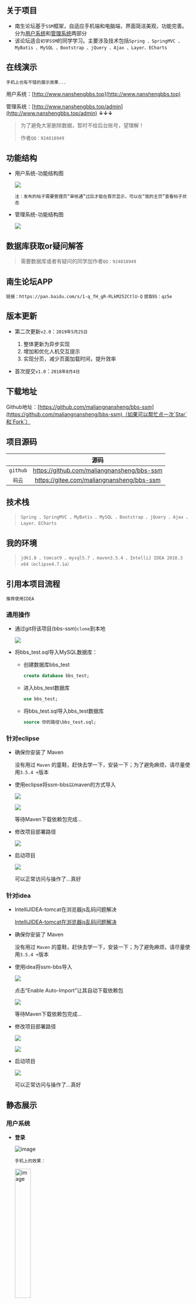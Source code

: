 ## 关于项目

- 南生论坛基于`SSM`框架，自适应手机端和电脑端，界面简洁美观，功能完善。分为[用户系统](http://www.nanshengbbs.top)和[管理系统](http://www.nanshengbbs.top/admin)两部分
- 该论坛适合`初学SSM`的同学学习。主要涉及技术包括`Spring 、SpringMVC 、MyBatis 、MySQL 、Bootstrap 、jQuery 、Ajax 、Layer、ECharts`

## 在线演示

`手机上也有不错的展示效果...`

用户系统：[http://www.nanshengbbs.top](http://www.nanshengbbs.top)

管理系统：[http://www.nanshengbbs.top/admin](http://www.nanshengbbs.top/admin)    **↓↓↓**

> 为了避免大家删除数据，暂时不给后台账号，望理解！
>
> 作者`QQ：924818949`

## 功能结构

- 用户系统-功能结构图

  ![](picture/用户系统功能结构图.png)

  `注：发布的帖子需要管理员“审核通”过后才能在首页显示，可以在“我的主页”查看帖子状态`

- 管理系统-功能结构图

  ![](picture/管理系统功能结构图.png)

## 数据库获取or疑问解答

> 需要数据库或者有疑问的同学加作者`QQ：924818949`

## 南生论坛APP

`链接：https://pan.baidu.com/s/1-q_fH_gR-RLkM252CtlU-Q` 
`提取码：qz5e` 

## 版本更新

- 第二次更新`v2.0`：`2019年5月25日`
  1. 整体更新为异步实现
  2. 增加和优化人机交互提示
  3. 实现分页，减少页面加载时间，提升效率

- 首次提交`v1.0`：`2018年8月4日`

## 下载地址

Github地址：[https://github.com/maliangnansheng/bbs-ssm](https://github.com/maliangnansheng/bbs-ssm)（如果可以帮忙点一次`Star`和`Fork`）

## 项目源码

|          |                     源码                     |
| :------: | :------------------------------------------: |
| `github` | <https://github.com/maliangnansheng/bbs-ssm> |
|  `码云`  | <https://gitee.com/maliangnansheng/bbs-ssm>  |

## 技术栈

> `Spring 、SpringMVC 、MyBatis 、MySQL 、Bootstrap 、jQuery 、Ajax 、Layer、ECharts`

## 我的环境

> `jdk1.8 、tomcat9 、mysql5.7 、maven3.5.4 、IntelliJ IDEA 2018.3 x64（eclipse4.7.1a）`

## 引用本项目流程

`推荐使用IDEA`

### 通用操作

- 通过git将该项目(bbs-ssm)`clone`到本地

  ![](picture/clone.png)

- 将bbs_test.sql导入MySQL数据库：

  - 创建数据库bbs_test

    ```sql
    create database bbs_test;
    ```

  - 进入bbs_test数据库

    ```sql
    use bbs_test;
    ```

  - 将bbs_test.sql导入bbs_test数据库

    ```sql
    source 你的路径\bbs_test.sql;
    ```

### 针对eclipse

- 确保你安装了 Maven

  没有用过 `Maven` 的童鞋，赶快去学一下，安装一下；为了避免麻烦，请尽量使用`3.5.4 +`版本

- 使用eclipse将ssm-bbs以maven的方式导入

  ![](picture/maven1.png)

  ![](picture/maven2.png)

  等待Maven下载依赖包完成...

- 修改项目部署路径

  ![](picture/tomcat.png)

- 启动项目

  ![](picture/run.png)

  可以正常访问与操作了...真好

### 针对idea

- IntelliJIDEA-tomcat在浏览器js乱码问题解决

  [IntelliJIDEA-tomcat在浏览器js乱码问题解决](http://blog.nanshengbbs.top:8080/2019/04/28/IntelliJIDEA-tomcat%E5%9C%A8%E6%B5%8F%E8%A7%88%E5%99%A8js%E4%B9%B1%E7%A0%81%E9%97%AE%E9%A2%98%E8%A7%A3%E5%86%B3/)

- 确保你安装了 Maven

  没有用过 `Maven` 的童鞋，赶快去学一下，安装一下；为了避免麻烦，请尽量使用`3.5.4 +`版本

- 使用idea将ssm-bbs导入

  ![](picture/idea001.png)

  点击“Enable Auto-Import”让其自动下载依赖包

  ![](picture/idea002.png)

  等待Maven下载依赖包完成...

- 修改项目部署路径

  ![](/picture/idea003.png)

  ![](picture/idea004.png)

- 启动项目

  ![](picture/idea005.png)

  可以正常访问与操作了...真好

## 静态展示

### 用户系统

- **登录**

  ![image](picture/用户-登录2.png)

  `手机上的效果：`

  <img src="picture/手机-登录.jpg" alt="image" width="30%;" />

- **注册**

  ![image](picture/用户-注册.png)

  `手机上的效果：`

  <img src="picture/手机-注册.jpg" alt="image" width="30%;" />

- **首页-登录前**

  ![image](picture/用户-首页-登录前.png)

  `手机上的效果：`

  <img src="picture/手机-首页-登录前.jpg" alt="image" width="30%;" />

- **首页-登录后**

  ![image](picture/用户-首页-登陆后.png)

  `手机上的效果：`

  <img src="picture/手机-首页-登录后.jpg" alt="image" width="30%;" />

- **发帖**

  ![image](picture/用户-发帖2.png)

  `手机上的效果：`

  <img src="picture/手机-发帖.jpg" alt="image" width="30%;" />

- **个人主页**

  ![image](picture/用户-个人主页2.png)

  `手机上的效果：`

  <img src="picture/手机-个人主页.jpg" alt="image" width="30%;" />

- **编辑个人资料**

  ![image](picture/用户-编辑个人资料2.png)

  `手机上的效果：`

  <img src="picture/手机-编辑个人资料.jpg" alt="image" width="30%;" />

- **基本信息设置**

  ![image](picture/用户-基本信息设置2.png)

  `手机上的效果：`

  <img src="picture/手机-基本信息设置.jpg" alt="image" width="30%;" />

- **修改头像**

  ![image](picture/用户-上传头像2.png)

  `手机上的效果：`

  <img src="picture/手机-修改头像.jpg" alt="image" width="30%;" />

- **动态**

  ![image](picture/用户-动态.png)

  `手机上的效果：`

  <img src="picture/手机-动态.jpg" alt="image" width="30%;" />

- **回答**

  ![image](picture/用户-回答.png)

  `手机上的效果：`

  <img src="picture/手机-回复.jpg" alt="image" width="30%;" />

- **关注**

  ![image](picture/用户-关注.png)

  `手机上的效果：`

  <img src="picture/手机-关注.jpg" alt="image" width="30%;" />

- **收藏**

  ![image](picture/用户-收藏.png)

  `手机上的效果：`

  <img src="picture/手机-收藏.jpg" alt="image" width="30%;" />

- **相册**

  ![image](picture/用户-相册.png)

  `手机上的效果：`

  <img src="picture/手机-相册.jpg" alt="image" width="30%;" />

- **有照片的相册**

  ![image](picture/用户-照片-有.png)

  `手机上的效果：`

  <img src="picture/手机-有照片的相册.jpg" alt="image" width="30%;" />

- **无照片的相册**

  ![image](picture/用户-照片-无.png)

  `手机上的效果：`

  <img src="picture/手机-无照片的相册.jpg" alt="image" width="30%;" />

### 管理员系统

- **登录**

  ![image](picture/管理员-登录2.png)

- **初始页面**

  ![image](picture/管理员-初始页面.png)

- **用户管理**

  ![image](picture/管理员-用户管理2.png)

- **帖子管理**

  ![image](picture/管理员-帖子管理2.png)

- **版块管理**

  ![image](picture/管理员-版块管理2.png)

- **访问记录**

  ![image](picture/管理员-访问记录.png)

